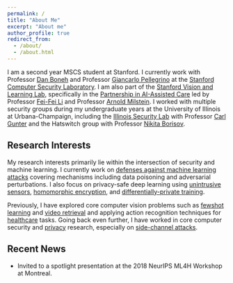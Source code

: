 ```yaml
---
permalink: /
title: "About Me"
excerpt: "About me"
author_profile: true
redirect_from: 
  - /about/
  - /about.html
---
```


I am a second year MSCS student at Stanford.
I currently work with Professor [Dan Boneh](http://crypto.stanford.edu/~dabo/) 
and Professor [Giancarlo Pellegrino](https://trouge.net/) 
at the [Stanford Computer Security Laboratory](https://seclab.stanford.edu/). 
I am also part of the [Stanford Vision and Learning Lab](http://svl.stanford.edu/), specifically in the [Partnership in AI-Assisted Care](https://aicare.stanford.edu/) led by Professor [Fei-Fei Li](http://vision.stanford.edu/feifeili/) and Professor [Arnold Milstein](https://petersonhealthcare.org/leadership/bio-arnold-milstein).
I worked with multiple security groups during my undergraduate years at the University of Illinois at Urbana-Champaign, including the [Illinois Security Lab](https://seclab.illinois.edu/) with Professor [Carl Gunter](http://cgunter.cs.illinois.edu/)
and the Hatswitch group with Professor [Nikita Borisov](https://hatswitch.org/nikita/).

Research Interests
------
My research interests primarily lie within the intersection of security and machine learning.
I currently work on [defenses against machine learning attacks](/publication/SnP_Sentinet) covering mechanisms including data poisoning and adversarial perturbations.
I also focus on privacy-safe deep learning using [unintrusive sensors](/publication/NIPS_ML4H_LowRes), [homomorphic encryption](/publication/SnP_Cryptonet), and [differentially-private training](/publication/manuscript_pipeline).

Previously, I have explored core computer vision problems such as [fewshot learning](/publication/ECCV_Fewshot) and [video retrieval](/publication/ECCV_Temporal) and applying action recognition techniques for [healthcare](/publication/MLHC_ICU) tasks.
Going back even further, I have worked in core computer security and [privacy](/publication/PETS_Fingerprinting) research, especially on [side-channel attacks](/publication/CCS_3DPrinter).
 
Recent News
------
* Invited to a spotlight presentation at the 2018 NeurIPS ML4H Workshop at Montreal.


